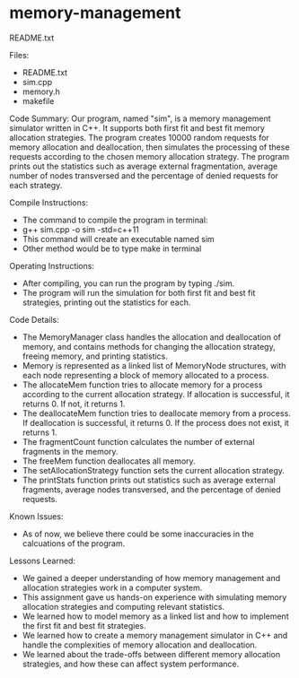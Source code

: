 # memory-management

README.txt

Files:
- README.txt
- sim.cpp
- memory.h
- makefile

Code Summary:
Our program, named "sim", is a memory management simulator written in C++. It supports both first fit and best fit memory allocation strategies. The program creates 10000 random requests for memory allocation and deallocation, then simulates the processing of these requests according to the chosen memory allocation strategy. The program prints out the statistics such as average external fragmentation, average number of nodes transversed and the percentage of denied requests for each strategy.

Compile Instructions:
- The command to compile the program in terminal:
- g++ sim.cpp -o sim -std=c++11
- This command will create an executable named sim
- Other method would be to type make in terminal

Operating Instructions:
- After compiling, you can run the program by typing ./sim.
- The program will run the simulation for both first fit and best fit strategies, printing out the statistics for each.

Code Details:
- The MemoryManager class handles the allocation and deallocation of memory, and contains methods for changing the allocation strategy, freeing memory, and printing statistics.
- Memory is represented as a linked list of MemoryNode structures, with each node representing a block of memory allocated to a process.
- The allocateMem function tries to allocate memory for a process according to the current allocation strategy. If allocation is successful, it returns 0. If not, it returns 1.
- The deallocateMem function tries to deallocate memory from a process. If deallocation is successful, it returns 0. If the process does not exist, it returns 1.
- The fragmentCount function calculates the number of external fragments in the memory.
- The freeMem function deallocates all memory.
- The setAllocationStrategy function sets the current allocation strategy.
- The printStats function prints out statistics such as average external fragments, average nodes transversed, and the percentage of denied requests.

Known Issues:
- As of now, we believe there could be some inaccuracies in the calcuations of the program. 

Lessons Learned:
- We gained a deeper understanding of how memory management and allocation strategies work in a computer system.
- This assignment gave us hands-on experience with simulating memory allocation strategies and computing relevant statistics.
- We learned how to model memory as a linked list and how to implement the first fit and best fit strategies.
- We learned how to create a memory management simulator in C++ and handle the complexities of memory allocation and deallocation.
- We learned about the trade-offs between different memory allocation strategies, and how these can affect system performance.
